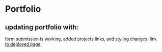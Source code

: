 # Portfolio
## updating portfolio with:
form submission is working,
added projects links,
and styling changes.
[link to deployed page](https://ghimirear.github.io/homework2/)

